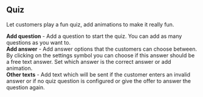## Quiz
Let customers play a fun quiz, add animations to make it really fun.

**Add question** - Add a question to start the quiz. You can add as many questions as you want to.    
**Add answer** - Add answer options that the customers can choose between. By clicking on the settings symbol you can choose if this answer should be a free text answer. Set which answer is the correct answer or add animation.      
**Other texts** - Add text which will be sent if the customer enters an invalid answer or if no quiz question is configured or give the offer to answer the question again.  

